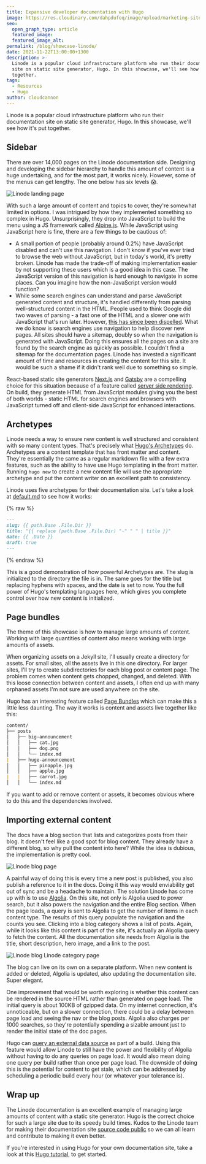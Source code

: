 ```yaml
---
title: Expansive developer documentation with Hugo
image: https://res.cloudinary.com/dahpdufoq/image/upload/marketing-site/blog/uploads/linode-desktop.png
seo:
  open_graph_type: article
  featured_image:
  featured_image_alt:
permalink: /blog/showcase-linode/
date: 2021-11-22T13:00:00+1300
description: >-
  Linode is a popular cloud infrastructure platform who run their documentation
  site on static site generator, Hugo. In this showcase, we'll see how it's put
  together.
tags:
  - Resources
  - Hugo
author: cloudcannon
---
```

Linode is a popular cloud infrastructure platform who run their documentation site on static site generator, Hugo. In this showcase, we'll see how it's put together.

## Sidebar

There are over 14,000 pages on the Linode documentation side. Designing and developing the sidebar hierarchy to handle this amount of content is a huge undertaking, and for the most part, it works nicely. However, some of the menus can get lengthy. The one below has six levels 😱.

![Linode landing page](https://res.cloudinary.com/dahpdufoq/image/upload/marketing-site/blog/uploads/linode-docs.jpg)

 With such a large amount of content and topics to cover, they're somewhat limited in options. I was intrigued by how they implemented something so complex in Hugo. Unsurprisingly, they drop into JavaScript to build the menu using a JS framework called [Alpine.js](https://github.com/alpinejs/alpine). While JavaScript using JavaScript here is fine, there are a few things to be cautious of:

* A small portion of people (probably around 0.2%) have JavaScript disabled and can't use this navigation. I don't know if you've ever tried to browse the web without JavaScript, but in today's world, it's pretty broken. Linode has made the trade-off of making implementation easier by not supporting these users which is a good idea in this case. The JavaScript version of this navigation is hard enough to navigate in some places. Can you imagine how the non-JavaScript version would function?
* While some search engines can understand and parse JavaScript generated content and structure, it's handled differently from parsing well-structured content in the HTML. People used to think Google did two waves of parsing - a fast one of the HTML and a slower one with JavaScript that's run later. However, [this has since been dispelled](https://www.seroundtable.com/google-no-two-waves-indexing-29225.html). What we do know is search engines use navigation to help discover new pages. All sites should have a sitemap, doubly so when the navigation is generated with JavaScript. Doing this ensures all the pages on a site are found by the search engine as quickly as possible. I couldn't find a sitemap for the documentation pages. Linode has invested a significant amount of time and resources in creating the content for this site. It would be such a shame if it didn't rank well due to something so simple.

React-based static site generators [Next.js](https://nextjs.org/) and [Gatsby](https://www.gatsbyjs.com/) are a compelling choice for this situation because of a feature called [server side rendering](https://www.gatsbyjs.com/docs/glossary/server-side-rendering/). On build, they generate HTML from JavaScript modules giving you the best of both worlds - static HTML for search engines and browsers with JavaScript turned off and client-side JavaScript for enhanced interactions.

## Archetypes

Linode needs a way to ensure new content is well structured and consistent with so many content types. That's precisely what [Hugo's Archetypes](https://gohugo.io/content-management/archetypes/) do. Archetypes are a content template that has front matter and content. They're essentially the same as a regular markdown file with a few extra features, such as the ability to have use Hugo templating in the front matter. Running `hugo new` to create a new content file will use the appropriate archetype and put the content writer on an excellent path to consistency.

Linode uses five archetypes for their documentation site. Let's take a look at [default.md](https://github.com/linode/docs/blob/develop/archetypes/default.md) to see how it works:

{% raw %}
```md
---
slug: {{ path.Base .File.Dir }}
title: "{{ replace (path.Base .File.Dir) "-" " " | title }}"
date: {{ .Date }}
draft: true
---
```
{% endraw %}

This is a good demonstration of how powerful Archetypes are. The slug is initialized to the directory the file is in. The same goes for the title but replacing hyphens with spaces, and the date is set to now. You the full power of Hugo's templating languages here, which gives you complete control over how new content is initialized.

## Page bundles

The theme of this showcase is how to manage large amounts of content. Working with large quantities of content also means working with large amounts of assets.

When organizing assets on a Jekyll site, I'll usually create a directory for assets. For small sites, all the assets live in this one directory. For larger sites, I'll try to create subdirectories for each blog post or content page. The problem comes when content gets chopped, changed, and deleted. With this loose connection between content and assets, I often end up with many orphaned assets I'm not sure are used anywhere on the site.

Hugo has an interesting feature called [Page Bundles](https://gohugo.io/content-management/page-bundles/) which can make this a little less daunting. The way it works is content and assets live together like this:

```md
content/
├── posts
│   ├── big-announcement
│   │   ├── cat.jpg
│   │   ├── dog.png
│   │   └── index.md
|   ├── huge-announcement
│   │   ├── pinapple.jpg
│   │   ├── apple.jpg
|   |   ├── carrot.jpg
│   │   └── index.md
```

If you want to add or remove content or assets, it becomes obvious where to do this and the dependencies involved. 

## Importing external content

The docs have a blog section that lists and categorizes posts from their blog. It doesn't feel like a good spot for blog content. They already have a different blog, so why pull the content into here? While the idea is dubious, the implementation is pretty cool.

![Linode blog page](https://res.cloudinary.com/dahpdufoq/image/upload/marketing-site/blog/uploads/linode-blog.jpg)

A painful way of doing this is every time a new post is published, you also publish a reference to it in the docs. Doing it this way would enviability get out of sync and be a headache to maintain. The solution Linode has come up with is to use [Algolia](https://www.algolia.com/). On this site, not only is Algolia used to power search, but it also powers the navigation and the entire Blog section. When the page loads, a query is sent to Algolia to get the number of items in each content type. The results of this query populate the navigation and the counts you see. Clicking into a blog category shows a list of posts. Again, while it looks like this content is part of the site, it's actually an Algolia query to fetch the content. All the documentation site needs from Algolia is the title, short description, hero image, and a link to the post. 

![Linode blog Linode category page](https://res.cloudinary.com/dahpdufoq/image/upload/marketing-site/blog/uploads/linode-categories.jpg)

The blog can live on its own on a separate platform. When new content is added or deleted, Algolia is updated, also updating the documentation site. Super elegant.

One improvement that would be worth exploring is whether this content can be rendered in the source HTML rather than generated on page load. The initial query is about 100KB of gzipped data. On my internet connection, it's unnoticeable, but on a slower connection, there could be a delay between page load and seeing the nav or the blog posts. Algolia also charges per 1000 searches, so they're potentially spending a sizable amount just to render the initial state of the doc pages.

Hugo can [query an external data source](https://gohugo.io/templates/data-templates/#data-driven-content) as part of a build. Using this feature would allow Linode to still have the power and flexibility of Algolia without having to do any queries on page load. It would also mean doing one query per build rather than once per page load. The downside of doing this is the potential for content to get stale, which can be addressed by scheduling a periodic build every hour (or whatever your tolerance is).

## Wrap up

The Linode documentation is an excellent example of managing large amounts of content with a static site generator. Hugo is the correct choice for such a large site due to its speedy build times. Kudos to the Linode team for making their documentation site [source code public](https://github.com/linode/docs) so we can all learn and contribute to making it even better. 

If you're interested in using Hugo for your own documentation site, take a look at this [Hugo tutorial](https://cloudcannon.com/community/learn/hugo-tutorial/), to get started. 